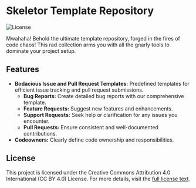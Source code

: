 # Skeletor Template Repository

![License](https://img.shields.io/badge/License-CC%20BY%204.0-lightgrey)

Mwahaha! Behold the ultimate template repository, forged in the fires of code chaos! This rad collection arms you with all the gnarly tools to dominate your project setup.


## Features
- **Bodacious Issue and Pull Request Templates:** Predefined templates for efficient issue tracking and pull request submissions.
  - **Bug Reports:** Create detailed bug reports with our comprehensive template.
  - **Feature Requests:** Suggest new features and enhancements.
  - **Support Requests:** Seek help or clarification for any issues you encounter.
  - **Pull Requests:** Ensure consistent and well-documented contributions.
- **Codeowners:** Clearly define code ownership and responsibilities.


## License
This project is licensed under the Creative Commons Attribution 4.0 International (CC BY 4.0) License. For more details, visit the [full license text](https://creativecommons.org/licenses/by/4.0/legalcode).
